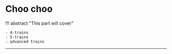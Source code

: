 # Choo choo

!!! abstract "This part will cover"
    
    - 4-trains
    - 5-trains
    - advanced trains

---
